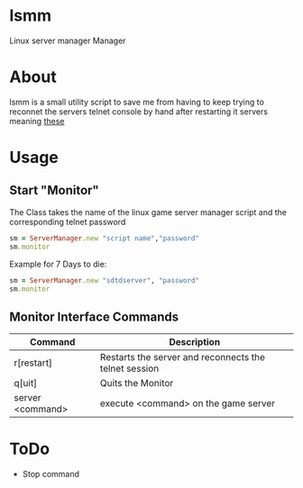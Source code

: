 # lsmm
Linux server manager Manager

# About
lsmm is a small utility script to save me from having to keep trying to reconnet the servers telnet console by hand after restarting it
servers meaning [these](https://gameservermanagers.com)

# Usage

## Start "Monitor"
The Class takes the name of the linux game server manager script and the corresponding telnet password

```ruby
sm = ServerManager.new "script name","password"
sm.monitor
```

Example for 7 Days to die:
```ruby
sm = ServerManager.new "sdtdserver", "password"
sm.monitor
```

## Monitor Interface Commands

| Command  | Description |
|--------- |-------------|
|r[restart]| Restarts the server and reconnects the telnet session|
|q[uit]| Quits the Monitor|
|server \<command\>| execute \<command\> on the game server|


# ToDo

* Stop command
